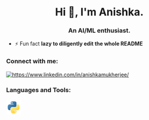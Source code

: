 <h1 align="center">Hi 👋, I'm Anishka.</h1>
<h3 align="center">An AI/ML enthusiast.</h3>

- ⚡ Fun fact **lazy to diligently edit the whole README**

<h3 align="left">Connect with me:</h3>
<p align="left">
<a href="https://linkedin.com/in/https://www.linkedin.com/in/anishkamukherjee/" target="blank"><img align="center" src="https://raw.githubusercontent.com/rahuldkjain/github-profile-readme-generator/master/src/images/icons/Social/linked-in-alt.svg" alt="https://www.linkedin.com/in/anishkamukherjee/" height="30" width="40" /></a>
</p>

<h3 align="left">Languages and Tools:</h3>
<p align="left"> <a href="https://www.python.org" target="_blank" rel="noreferrer"> <img src="https://raw.githubusercontent.com/devicons/devicon/master/icons/python/python-original.svg" alt="python" width="40" height="40"/> </a> </p>
